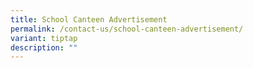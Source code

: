 ```yaml
---
title: School Canteen Advertisement
permalink: /contact-us/school-canteen-advertisement/
variant: tiptap
description: ""
---
```

